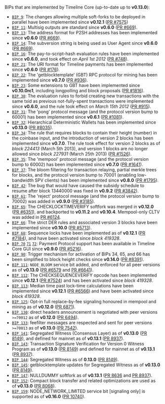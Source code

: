 BIPs that are implemented by Timeline Core (up-to-date up to **v0.13.0**):

* [`BIP 9`](https://github.com/timeline/bips/blob/master/bip-0009.mediawiki): The changes allowing multiple soft-forks to be deployed in parallel have been implemented since **v0.12.1**  ([PR #7575](https://github.com/timeline/timeline/pull/7575))
* [`BIP 11`](https://github.com/timeline/bips/blob/master/bip-0011.mediawiki): Multisig outputs are standard since **v0.6.0** ([PR #669](https://github.com/timeline/timeline/pull/669)).
* [`BIP 13`](https://github.com/timeline/bips/blob/master/bip-0013.mediawiki): The address format for P2SH addresses has been implemented since **v0.6.0** ([PR #669](https://github.com/timeline/timeline/pull/669)).
* [`BIP 14`](https://github.com/timeline/bips/blob/master/bip-0014.mediawiki): The subversion string is being used as User Agent since **v0.6.0** ([PR #669](https://github.com/timeline/timeline/pull/669)).
* [`BIP 16`](https://github.com/timeline/bips/blob/master/bip-0016.mediawiki): The pay-to-script-hash evaluation rules have been implemented since **v0.6.0**, and took effect on *April 1st 2012* ([PR #748](https://github.com/timeline/timeline/pull/748)).
* [`BIP 21`](https://github.com/timeline/bips/blob/master/bip-0021.mediawiki): The URI format for Timeline payments has been implemented since **v0.6.0** ([PR #176](https://github.com/timeline/timeline/pull/176)).
* [`BIP 22`](https://github.com/timeline/bips/blob/master/bip-0022.mediawiki): The 'getblocktemplate' (GBT) RPC protocol for mining has been implemented since **v0.7.0** ([PR #936](https://github.com/timeline/timeline/pull/936)).
* [`BIP 23`](https://github.com/timeline/bips/blob/master/bip-0023.mediawiki): Some extensions to GBT have been implemented since **v0.10.0rc1**, including longpolling and block proposals ([PR #1816](https://github.com/timeline/timeline/pull/1816)).
* [`BIP 30`](https://github.com/timeline/bips/blob/master/bip-0030.mediawiki): The evaluation rules to forbid creating new transactions with the same txid as previous not-fully-spent transactions were implemented since **v0.6.0**, and the rule took effect on *March 15th 2012* ([PR #915](https://github.com/timeline/timeline/pull/915)).
* [`BIP 31`](https://github.com/timeline/bips/blob/master/bip-0031.mediawiki): The 'pong' protocol message (and the protocol version bump to 60001) has been implemented since **v0.6.1** ([PR #1081](https://github.com/timeline/timeline/pull/1081)).
* [`BIP 32`](https://github.com/timeline/bips/blob/master/bip-0032.mediawiki): Hierarchical Deterministic Wallets has been implemented since **v0.13.0** ([PR #8035](https://github.com/timeline/timeline/pull/8035)).
* [`BIP 34`](https://github.com/timeline/bips/blob/master/bip-0034.mediawiki): The rule that requires blocks to contain their height (number) in the coinbase input, and the introduction of version 2 blocks has been implemented since **v0.7.0**. The rule took effect for version 2 blocks as of *block 224413* (March 5th 2013), and version 1 blocks are no longer allowed since *block 227931* (March 25th 2013) ([PR #1526](https://github.com/timeline/timeline/pull/1526)).
* [`BIP 35`](https://github.com/timeline/bips/blob/master/bip-0035.mediawiki): The 'mempool' protocol message (and the protocol version bump to 60002) has been implemented since **v0.7.0** ([PR #1641](https://github.com/timeline/timeline/pull/1641)).
* [`BIP 37`](https://github.com/timeline/bips/blob/master/bip-0037.mediawiki): The bloom filtering for transaction relaying, partial merkle trees for blocks, and the protocol version bump to 70001 (enabling low-bandwidth SPV clients) has been implemented since **v0.8.0** ([PR #1795](https://github.com/timeline/timeline/pull/1795)).
* [`BIP 42`](https://github.com/timeline/bips/blob/master/bip-0042.mediawiki): The bug that would have caused the subsidy schedule to resume after block 13440000 was fixed in **v0.9.2** ([PR #3842](https://github.com/timeline/timeline/pull/3842)).
* [`BIP 61`](https://github.com/timeline/bips/blob/master/bip-0061.mediawiki): The 'reject' protocol message (and the protocol version bump to 70002) was added in **v0.9.0** ([PR #3185](https://github.com/timeline/timeline/pull/3185)).
* [`BIP 65`](https://github.com/timeline/bips/blob/master/bip-0065.mediawiki): The CHECKLOCKTIMEVERIFY softfork was merged in **v0.12.0** ([PR #6351](https://github.com/timeline/timeline/pull/6351)), and backported to **v0.11.2** and **v0.10.4**. Mempool-only CLTV was added in [PR #6124](https://github.com/timeline/timeline/pull/6124).
* [`BIP 66`](https://github.com/timeline/bips/blob/master/bip-0066.mediawiki): The strict DER rules and associated version 3 blocks have been implemented since **v0.10.0** ([PR #5713](https://github.com/timeline/timeline/pull/5713)).
* [`BIP 68`](https://github.com/timeline/bips/blob/master/bip-0068.mediawiki): Sequence locks have been implemented as of **v0.12.1**  ([PR #7184](https://github.com/timeline/timeline/pull/7184)), and have been activated since *block 419328*.
* [`BIP 70`](https://github.com/timeline/bips/blob/master/bip-0070.mediawiki) [`71`](https://github.com/timeline/bips/blob/master/bip-0071.mediawiki) [`72`](https://github.com/timeline/bips/blob/master/bip-0072.mediawiki): Payment Protocol support has been available in Timeline Core GUI since **v0.9.0** ([PR #5216](https://github.com/timeline/timeline/pull/5216)).
* [`BIP 90`](https://github.com/timeline/bips/blob/master/bip-0090.mediawiki): Trigger mechanism for activation of BIPs 34, 65, and 66 has been simplified to block height checks since **v0.14.0** ([PR #8391](https://github.com/timeline/timeline/pull/8391)).
* [`BIP 111`](https://github.com/timeline/bips/blob/master/bip-0111.mediawiki): `NODE_BLOOM` service bit added, and enforced for all peer versions as of **v0.13.0** ([PR #6579](https://github.com/timeline/timeline/pull/6579) and [PR #6641](https://github.com/timeline/timeline/pull/6641)).
* [`BIP 112`](https://github.com/timeline/bips/blob/master/bip-0112.mediawiki): The CHECKSEQUENCEVERIFY opcode has been implemented since **v0.12.1** ([PR #7524](https://github.com/timeline/timeline/pull/7524)) and has been activated since *block 419328*.
* [`BIP 113`](https://github.com/timeline/bips/blob/master/bip-0113.mediawiki): Median time past lock-time calculations have been implemented since **v0.12.1** ([PR #6566](https://github.com/timeline/timeline/pull/6566)) and have been activated since *block 419328*.
* [`BIP 125`](https://github.com/timeline/bips/blob/master/bip-0125.mediawiki): Opt-in full replace-by-fee signaling honoured in mempool and mining as of **v0.12.0** ([PR 6871](https://github.com/timeline/timeline/pull/6871)).
* [`BIP 130`](https://github.com/timeline/bips/blob/master/bip-0130.mediawiki): direct headers announcement is negotiated with peer versions `>=70012` as of **v0.12.0** ([PR 6494](https://github.com/timeline/timeline/pull/6494)).
* [`BIP 133`](https://github.com/timeline/bips/blob/master/bip-0133.mediawiki): feefilter messages are respected and sent for peer versions `>=70013` as of **v0.13.0** ([PR 7542](https://github.com/timeline/timeline/pull/7542)).
* [`BIP 141`](https://github.com/timeline/bips/blob/master/bip-0141.mediawiki): Segregated Witness (Consensus Layer) as of **v0.13.0** ([PR 8149](https://github.com/timeline/timeline/pull/8149)), and defined for mainnet as of **v0.13.1** ([PR 8937](https://github.com/timeline/timeline/pull/8937)).
* [`BIP 143`](https://github.com/timeline/bips/blob/master/bip-0143.mediawiki): Transaction Signature Verification for Version 0 Witness Program as of **v0.13.0** ([PR 8149](https://github.com/timeline/timeline/pull/8149)) and defined for mainnet as of **v0.13.1** ([PR 8937](https://github.com/timeline/timeline/pull/8937)).
* [`BIP 144`](https://github.com/timeline/bips/blob/master/bip-0144.mediawiki): Segregated Witness as of **0.13.0** ([PR 8149](https://github.com/timeline/timeline/pull/8149)).
* [`BIP 145`](https://github.com/timeline/bips/blob/master/bip-0145.mediawiki): getblocktemplate updates for Segregated Witness as of **v0.13.0** ([PR 8149](https://github.com/timeline/timeline/pull/8149)).
* [`BIP 147`](https://github.com/timeline/bips/blob/master/bip-0147.mediawiki): NULLDUMMY softfork as of **v0.13.1** ([PR 8636](https://github.com/timeline/timeline/pull/8636) and [PR 8937](https://github.com/timeline/timeline/pull/8937)).
* [`BIP 152`](https://github.com/timeline/bips/blob/master/bip-0152.mediawiki): Compact block transfer and related optimizations are used as of **v0.13.0** ([PR 8068](https://github.com/timeline/timeline/pull/8068)).
* [`BIP 159`](https://github.com/timeline/bips/blob/master/bip-0159.mediawiki): NODE_NETWORK_LIMITED service bit [signaling only] is supported as of **v0.16.0** ([PR 10740](https://github.com/timeline/timeline/pull/10740)).
